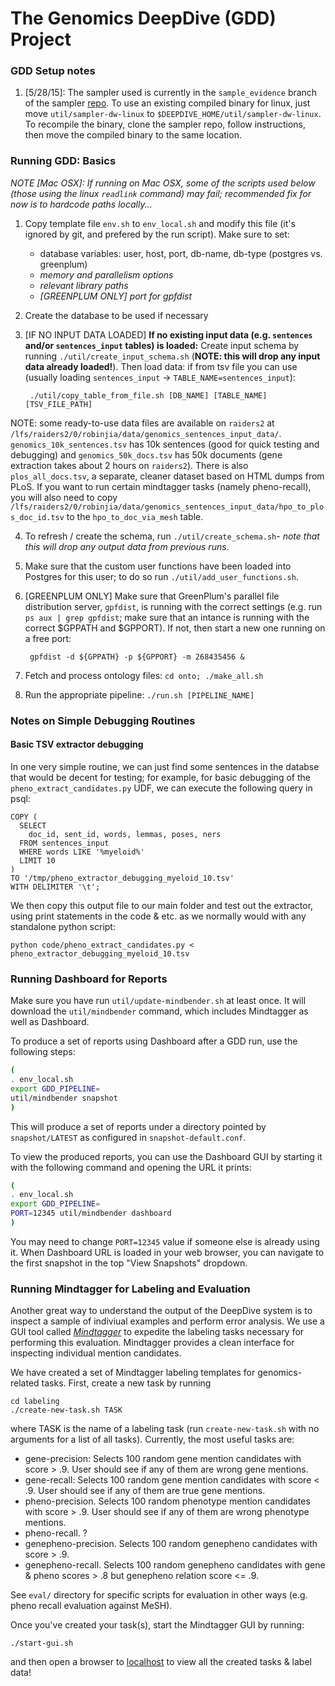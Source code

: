 # The Genomics DeepDive (GDD) Project

### GDD Setup notes

1. [5/28/15]: The sampler used is currently in the `sample_evidence` branch of the sampler [repo][sampler-se].  To use an existing compiled binary for linux, just move `util/sampler-dw-linux` to `$DEEPDIVE_HOME/util/sampler-dw-linux`.  To recompile the binary, clone the sampler repo, follow instructions, then move the compiled binary to the same location.

### Running GDD: Basics

*NOTE [Mac OSX]: If running on Mac OSX, some of the scripts used below (those using the linux `readlink` command) may fail; recommended fix for now is to hardcode paths locally...*

1. Copy template file `env.sh` to `env_local.sh` and modify this file (it's ignored by git, and prefered by the run script).  Make sure to set:
	* database variables: user, host, port, db-name, db-type (postgres vs. greenplum)
	* _memory and parallelism options_
	* _relevant library paths_
	* _[GREENPLUM ONLY] port for gpfdist_

2. Create the database to be used if necessary

3. [IF NO INPUT DATA LOADED] **If no existing input data (e.g. `sentences` and/or `sentences_input` tables) is loaded:** Create input schema by running `./util/create_input_schema.sh` (**NOTE: this will drop any input data already loaded!**).  Then load data: if from tsv file you can use (usually loading `sentences_input` -> `TABLE_NAME=sentences_input`):

		./util/copy_table_from_file.sh [DB_NAME] [TABLE_NAME] [TSV_FILE_PATH]

  NOTE: some ready-to-use data files are available on `raiders2` at `/lfs/raiders2/0/robinjia/data/genomics_sentences_input_data/`.
`genomics_10k_sentences.tsv` has 10k sentences (good for quick testing and debugging) and `genomics_50k_docs.tsv` has 50k documents 
(gene extraction takes about 2 hours on `raiders2`).
There is also `plos_all_docs.tsv`, a separate, cleaner dataset based on HTML dumps from PLoS.
If you want to run certain mindtagger tasks (namely pheno-recall),
you will also need to copy 
`/lfs/raiders2/0/robinjia/data/genomics_sentences_input_data/hpo_to_plos_doc_id.tsv`
to the `hpo_to_doc_via_mesh` table.

4. To refresh / create the schema, run `./util/create_schema.sh`- *note that this will drop any output data from previous runs*.

5. Make sure that the custom user functions have been loaded into Postgres for this user; to do so run `./util/add_user_functions.sh`.

6. [GREENPLUM ONLY] Make sure that GreenPlum's parallel file distribution server, `gpfdist`, is running with the correct settings (e.g. run `ps aux | grep gpfdist`; make sure that an intance is running with the correct $GPPATH and $GPPORT).  If not, then start a new one running on a free port:

		gpfdist -d ${GPPATH} -p ${GPPORT} -m 268435456 &

7. Fetch and process ontology files: `cd onto; ./make_all.sh`

8. Run the appropriate pipeline: `./run.sh [PIPELINE_NAME]`

### Notes on Simple Debugging Routines

#### Basic TSV extractor debugging
In one very simple routine, we can just find some sentences in the databse that would be decent for testing; for example, for basic debugging of the `pheno_extract_candidates.py` UDF, we can execute the following query in psql:
	
	COPY (
	  SELECT 
	    doc_id, sent_id, words, lemmas, poses, ners 
	  FROM sentences_input 
	  WHERE words LIKE '%myeloid%'
	  LIMIT 10
	)
	TO '/tmp/pheno_extractor_debugging_myeloid_10.tsv' 
	WITH DELIMITER '\t';

We then copy this output file to our main folder and test out the extractor, using print statements in the code & etc. as we normally would with any standalone python script:

	python code/pheno_extract_candidates.py < pheno_extractor_debugging_myeloid_10.tsv

### Running Dashboard for Reports

Make sure you have run `util/update-mindbender.sh` at least once.
It will download the `util/mindbender` command, which includes Mindtagger as well as Dashboard.

To produce a set of reports using Dashboard after a GDD run, use the following steps:
```bash
(
. env_local.sh
export GDD_PIPELINE=
util/mindbender snapshot
)
```
This will produce a set of reports under a directory pointed by `snapshot/LATEST` as configured in `snapshot-default.conf`.

To view the produced reports, you can use the Dashboard GUI by starting it with the following command and opening the URL it prints:
```bash
(
. env_local.sh
export GDD_PIPELINE=
PORT=12345 util/mindbender dashboard
)
```
You may need to change `PORT=12345` value if someone else is already using it.
When Dashboard URL is loaded in your web browser, you can navigate to the first snapshot in the top "View Snapshots" dropdown.


### Running Mindtagger for Labeling and Evaluation
Another great way to understand the output of the DeepDive system is to inspect a sample of indiviual examples and perform error analysis.
We use a GUI tool called [*Mindtagger*][mindtagger] to expedite the labeling tasks necessary for performing this evaluation.
Mindtagger provides a clean interface for inspecting individual mention candidates.

We have created a set of Mindtagger labeling templates for genomics-related tasks.  First, create a new task by running

	cd labeling
	./create-new-task.sh TASK

where TASK is the name of a labeling task (run `create-new-task.sh` with no arguments for a list of all tasks).
Currently, the most useful tasks are:

* gene-precision: Selects 100 random gene mention candidates with score > .9.  User should see if any of them are wrong gene mentions.
* gene-recall: Selects 100 random gene mention candidates with score < .9.  User should see if any of them are true gene mentions.
* pheno-precision.  Selects 100 random phenotype mention candidates with score > .9.  User should see if any of them are wrong phenotype mentions.
* pheno-recall.  ?
* genepheno-precision.  Selects 100 random genepheno candidates with score > .9.
* genepheno-recall.  Selects 100 random genepheno candidates with gene & pheno scores > .8 but genepheno relation score <= .9.

See `eval/` directory for specific scripts for evaluation in other ways (e.g. pheno recall evaluation against MeSH).

Once you've created your task(s), start the Mindtagger GUI by running:

	./start-gui.sh

and then open a browser to [localhost][localhost] to view all the created tasks & label data!


[sampler-se]: https://github.com/HazyResearch/sampler/tree/sample_evidence
[deepdiverepo]: https://github.com/hazyresearch/deepdive
[deepdivedocs]: http://deepdive.stanford.edu/index.html#documentation
[mindtagger]: https://github.com/netj/mindbender
[braindump]: https://github.com/zifeishan/braindump
[postgres-pg-static]: https://github.com/postgres/postgres/blob/master/src/include/catalog/pg_statistic.h
[localhost]: http://localhost:8000
[docker-install]: https://docs.docker.com/installation/#installation
[dockerfile-1]: https://gist.github.com/adamwgoldberg/7075b2237f819483a067
[dd-extractors]: http://deepdive.stanford.edu/doc/basics/extractors.html
